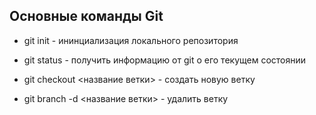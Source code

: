 ## Основные команды Git


* git init - ининциализация локального репозитория

* git status - получить информацию от git о его текущем состоянии

* git checkout <название ветки> - создать новую ветку

* git branch -d <название ветки> - удалить ветку